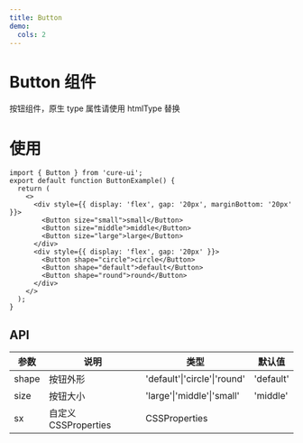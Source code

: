 ```yaml
---
title: Button
demo:
  cols: 2
---
```


# Button 组件

按钮组件，原生 type 属性请使用 htmlType 替换

# 使用

```tsx
import { Button } from 'cure-ui';
export default function ButtonExample() {
  return (
    <>
      <div style={{ display: 'flex', gap: '20px', marginBottom: '20px' }}>
        <Button size="small">small</Button>
        <Button size="middle">middle</Button>
        <Button size="large">large</Button>
      </div>
      <div style={{ display: 'flex', gap: '20px' }}>
        <Button shape="circle">circle</Button>
        <Button shape="default">default</Button>
        <Button shape="round">round</Button>
      </div>
    </>
  );
}
```

## API

| 参数  | 说明                 | 类型                         | 默认值    |
| ----- | -------------------- | ---------------------------- | --------- |
| shape | 按钮外形             | 'default'\|'circle'\|'round' | 'default' |
| size  | 按钮大小             | 'large'\|'middle'\|'small'   | 'middle'  |
| sx    | 自定义 CSSProperties | CSSProperties                |           |
